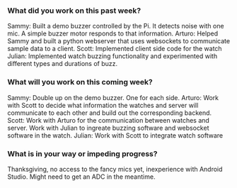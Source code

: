 ### What did you work on this past week?
Sammy: Built a demo buzzer controlled by the Pi. It detects noise with one mic. A simple buzzer motor responds to that information. 
Arturo: Helped Sammy and built a python webserver that uses websockets to communicate sample data to a client.
Scott: Implemented client side code for the watch
Julian: Implemented watch buzzing functionality and experimented with different types and durations of buzz. 

### What will you work on this coming week?
Sammy: Double up on the demo buzzer. One for each side. 
Arturo: Work with Scott to decide what information the watches and server will communicate to each other and build out the corresponding backend.
Scott: Work with Arturo for the communication between watches and server. Work with Julian to ingreate buzzing software and websocket software in the watch. 
Julian: Work with Scott to integrate watch software

### What is in your way or impeding progress?
Thanksgiving, no access to the fancy mics yet, inexperience with Android Studio. Might need to get an ADC in the meantime.
